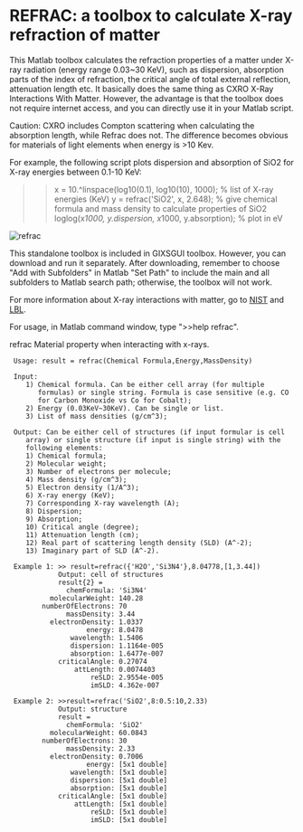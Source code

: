 # REFRAC: a toolbox to calculate X-ray refraction of matter
This Matlab toolbox calculates the refraction properties of a matter under X-ray radiation (energy range 0.03~30 KeV), such as dispersion, absorption parts of the index of refraction, the critical angle of total external reflection, attenuation length etc. It basically does the same thing as CXRO X-Ray Interactions With Matter. However, the advantage is that the toolbox does not require internet access, and you can directly use it in your Matlab script.

Caution: CXRO includes Compton scattering when calculating the absorption length, while Refrac does not. The difference becomes obvious for materials of light elements when energy is >10 Kev.

For example, the following script plots dispersion and absorption of SiO2 for X-ray energies between 0.1-10 KeV:

 >>x = 10.^linspace(log10(0.1), log10(10), 1000);           % list of X-ray energies (KeV)
 >>y = refrac('SiO2', x, 2.648);                                         % give chemical formula and mass density to calculate properties of SiO2
 >>loglog(x*1000, y.dispersion, x*1000, y.absorption);    % plot in eV

![refrac](http://1.bp.blogspot.com/-7CEbjcKl2gE/VYRCPw2djiI/AAAAAAAAAmQ/KlW_eVTulLo/s1600/sio2.jpg)

This standalone toolbox is included in GIXSGUI toolbox. However, you can download and run it separately. After downloading, remember to choose "Add with Subfolders" in Matlab "Set Path" to include the main and all subfolders to Matlab search path; otherwise, the toolbox will not work.

For more information about X-ray interactions with matter, go to [NIST](http://www.nist.gov/pml/data/ffast/index.cfm) and [LBL](http://www.cxro.lbl.gov/). 

For usage, in Matlab command window, type ">>help refrac".

refrac  Material property when interacting with x-rays.

     Usage: result = refrac(Chemical Formula,Energy,MassDensity)

     Input:
        1) Chemical formula. Can be either cell array (for multiple
           formulas) or single string. Formula is case sensitive (e.g. CO
           for Carbon Monoxide vs Co for Cobalt);
        2) Energy (0.03KeV~30KeV). Can be single or list.
        3) List of mass densities (g/cm^3);
    
     Output: Can be either cell of structures (if input formular is cell
        array) or single structure (if input is single string) with the
        following elements:
        1) Chemical formula;
        2) Molecular weight;
        3) Number of electrons per molecule;
        4) Mass density (g/cm^3);
        5) Electron density (1/A^3);
        6) X-ray energy (KeV);
        7) Corresponding X-ray wavelength (A);
        8) Dispersion;
        9) Absorption;
        10) Critical angle (degree);
        11) Attenuation length (cm);
        12) Real part of scattering length density (SLD) (A^-2);
        13) Imaginary part of SLD (A^-2).

     Example 1: >> result=refrac({'H2O','Si3N4'},8.04778,[1,3.44])
                Output: cell of structures
                result{2} =
                  chemFormula: 'Si3N4'
              molecularWeight: 140.28
            numberOfElectrons: 70
                  massDensity: 3.44
              electronDensity: 1.0337
                       energy: 8.0478
                   wavelength: 1.5406
                   dispersion: 1.1164e-005
                   absorption: 1.6477e-007
                criticalAngle: 0.27074
                    attLength: 0.0074403
                        reSLD: 2.9554e-005
                        imSLD: 4.362e-007
    
     Example 2: >>result=refrac('SiO2',8:0.5:10,2.33)
                Output: structure
                result =
                  chemFormula: 'SiO2'
              molecularWeight: 60.0843
            numberOfElectrons: 30
                  massDensity: 2.33
              electronDensity: 0.7006
                       energy: [5x1 double]
                   wavelength: [5x1 double]
                   dispersion: [5x1 double]
                   absorption: [5x1 double]
                criticalAngle: [5x1 double]
                    attLength: [5x1 double]
                        reSLD: [5x1 double]
                        imSLD: [5x1 double]    
